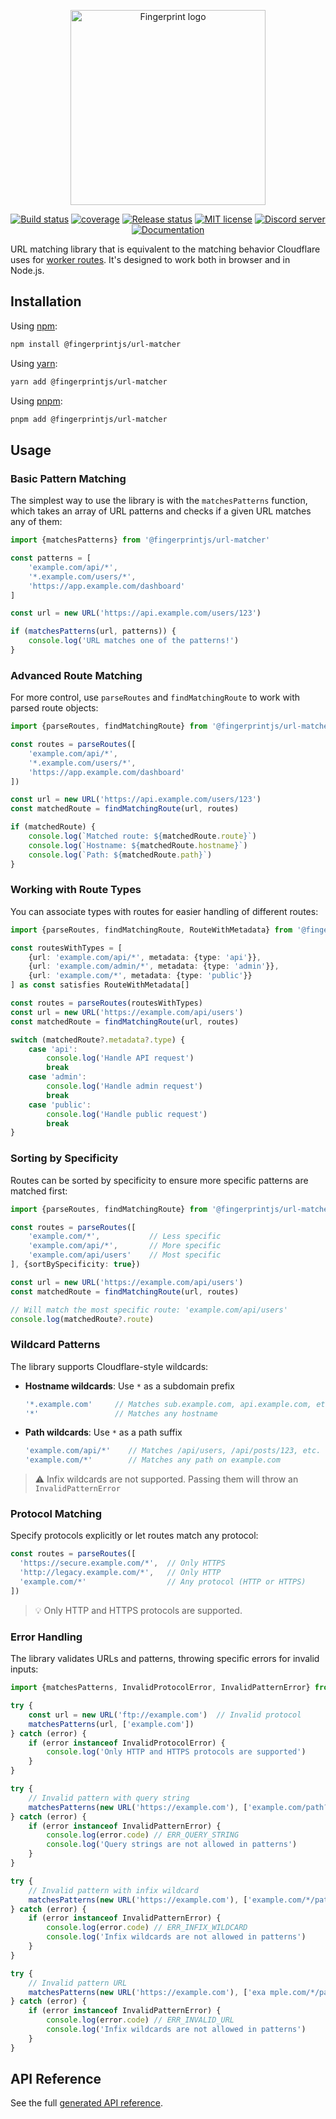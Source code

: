 <p align="center">
  <a href="https://fingerprint.com">
    <picture>
     <source media="(prefers-color-scheme: dark)" srcset="https://fingerprintjs.github.io/home/resources/logo_light.svg" />
     <source media="(prefers-color-scheme: light)" srcset="https://fingerprintjs.github.io/home/resources/logo_dark.svg" />
     <img src="https://fingerprintjs.github.io/home/resources/logo_dark.svg" alt="Fingerprint logo" width="312px" />
   </picture>
  </a>
</p>
<p align="center">
  <a href="https://github.com/fingerprintjs/url-matcher/actions/workflows/build.yml"><img src="https://github.com/fingerprintjs/url-matcher/actions/workflows/build.yml/badge.svg" alt="Build status"></a>
  <a href="https://fingerprintjs.github.io/url-matcher/coverage/"><img src="https://fingerprintjs.github.io/url-matcher/coverage/badges.svg" alt="coverage"></a>
  <a href="https://github.com/fingerprintjs/url-matcher/actions/workflows/release.yml"><img src="https://github.com/fingerprintjs/url-matcher/actions/workflows/release.yml/badge.svg" alt="Release status"></a>
  <a href="https://opensource.org/licenses/MIT"><img src="https://img.shields.io/:license-mit-blue.svg" alt="MIT license"></a>
  <a href="https://discord.gg/39EpE2neBg"><img src="https://img.shields.io/discord/852099967190433792?style=logo&label=Discord&logo=Discord&logoColor=white" alt="Discord server"></a>
  <a href="https://fingerprintjs.github.io/url-matcher/docs/"><img src="https://img.shields.io/badge/-Documentation-green" alt="Documentation"></a>
</p>

URL matching library that is equivalent to the matching behavior Cloudflare uses
for [worker routes](https://developers.cloudflare.com/workers/configuration/routing/routes/#matching-behavior).
It's designed to work both in browser and in Node.js.

## Installation

Using [npm](https://npmjs.org):

```sh
npm install @fingerprintjs/url-matcher
```

Using [yarn](https://yarnpkg.com):

```sh
yarn add @fingerprintjs/url-matcher
```

Using [pnpm](https://pnpm.js.org):

```sh
pnpm add @fingerprintjs/url-matcher
```

## Usage

### Basic Pattern Matching

The simplest way to use the library is with the `matchesPatterns` function, which takes an array of URL patterns and
checks if a given URL matches any of them:

```typescript
import {matchesPatterns} from '@fingerprintjs/url-matcher'

const patterns = [
    'example.com/api/*',
    '*.example.com/users/*',
    'https://app.example.com/dashboard'
]

const url = new URL('https://api.example.com/users/123')

if (matchesPatterns(url, patterns)) {
    console.log('URL matches one of the patterns!')
}
```

### Advanced Route Matching

For more control, use `parseRoutes` and `findMatchingRoute` to work with parsed route objects:

```typescript
import {parseRoutes, findMatchingRoute} from '@fingerprintjs/url-matcher'

const routes = parseRoutes([
    'example.com/api/*',
    '*.example.com/users/*',
    'https://app.example.com/dashboard'
])

const url = new URL('https://api.example.com/users/123')
const matchedRoute = findMatchingRoute(url, routes)

if (matchedRoute) {
    console.log(`Matched route: ${matchedRoute.route}`)
    console.log(`Hostname: ${matchedRoute.hostname}`)
    console.log(`Path: ${matchedRoute.path}`)
}
```

### Working with Route Types

You can associate types with routes for easier handling of different routes:

```typescript
import {parseRoutes, findMatchingRoute, RouteWithMetadata} from '@fingerprintjs/url-matcher'

const routesWithTypes = [
    {url: 'example.com/api/*', metadata: {type: 'api'}},
    {url: 'example.com/admin/*', metadata: {type: 'admin'}},
    {url: 'example.com/*', metadata: {type: 'public'}}
] as const satisfies RouteWithMetadata[]

const routes = parseRoutes(routesWithTypes)
const url = new URL('https://example.com/api/users')
const matchedRoute = findMatchingRoute(url, routes)

switch (matchedRoute?.metadata?.type) {
    case 'api':
        console.log('Handle API request')
        break
    case 'admin':
        console.log('Handle admin request')
        break
    case 'public':
        console.log('Handle public request')
        break
}
```

### Sorting by Specificity

Routes can be sorted by specificity to ensure more specific patterns are matched first:

```typescript
import {parseRoutes, findMatchingRoute} from '@fingerprintjs/url-matcher'

const routes = parseRoutes([
    'example.com/*',           // Less specific
    'example.com/api/*',       // More specific
    'example.com/api/users'    // Most specific
], {sortBySpecificity: true})

const url = new URL('https://example.com/api/users')
const matchedRoute = findMatchingRoute(url, routes)

// Will match the most specific route: 'example.com/api/users'
console.log(matchedRoute?.route)
```

### Wildcard Patterns

The library supports Cloudflare-style wildcards:

- **Hostname wildcards**: Use `*` as a subdomain prefix
  ```typescript
  '*.example.com'     // Matches sub.example.com, api.example.com, etc.
  '*'                 // Matches any hostname
  ```

- **Path wildcards**: Use `*` as a path suffix
  ```typescript
  'example.com/api/*'    // Matches /api/users, /api/posts/123, etc.
  'example.com/*'        // Matches any path on example.com
  ```

> ⚠️ Infix wildcards are not supported. Passing them will throw an `InvalidPatternError`

### Protocol Matching

Specify protocols explicitly or let routes match any protocol:

```typescript
const routes = parseRoutes([
  'https://secure.example.com/*',  // Only HTTPS
  'http://legacy.example.com/*',   // Only HTTP
  'example.com/*'                  // Any protocol (HTTP or HTTPS)
])
```
> 💡 Only HTTP and HTTPS protocols are supported.

### Error Handling

The library validates URLs and patterns, throwing specific errors for invalid inputs:

```typescript
import {matchesPatterns, InvalidProtocolError, InvalidPatternError} from '@fingerprintjs/url-matcher'

try {
    const url = new URL('ftp://example.com')  // Invalid protocol
    matchesPatterns(url, ['example.com'])
} catch (error) {
    if (error instanceof InvalidProtocolError) {
        console.log('Only HTTP and HTTPS protocols are supported')
    }
}

try {
    // Invalid pattern with query string
    matchesPatterns(new URL('https://example.com'), ['example.com/path?query=value'])
} catch (error) {
    if (error instanceof InvalidPatternError) {
        console.log(error.code) // ERR_QUERY_STRING
        console.log('Query strings are not allowed in patterns')
    }
}

try {
    // Invalid pattern with infix wildcard
    matchesPatterns(new URL('https://example.com'), ['example.com/*/path'])
} catch (error) {
    if (error instanceof InvalidPatternError) {
        console.log(error.code) // ERR_INFIX_WILDCARD
        console.log('Infix wildcards are not allowed in patterns')
    }
}

try {
    // Invalid pattern URL
    matchesPatterns(new URL('https://example.com'), ['exa mple.com/*/path'])
} catch (error) {
    if (error instanceof InvalidPatternError) {
        console.log(error.code) // ERR_INVALID_URL
        console.log('Infix wildcards are not allowed in patterns')
    }
}
```

## API Reference

See the full [generated API reference](https://fingerprintjs.github.io/url-matcher/).
